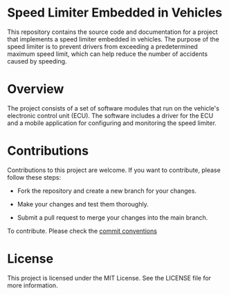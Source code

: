 # Speed Limiter Embedded in Vehicles
This repository contains the source code and documentation for a project that implements a speed limiter embedded in vehicles. The purpose of the speed limiter is to prevent drivers from exceeding a predetermined maximum speed limit, which can help reduce the number of accidents caused by speeding.

# Overview
The project consists of a set of software modules that run on the vehicle's electronic control unit (ECU). The software includes a driver for the ECU and a mobile application for configuring and monitoring the speed limiter.

# Contributions
Contributions to this project are welcome. If you want to contribute, please follow these steps:

- Fork the repository and create a new branch for your changes.

- Make your changes and test them thoroughly.

- Submit a pull request to merge your changes into the main branch.

To contribute. Please check the [commit conventions](doc/commit_convention/COMMIT_CONVENTION.md)

# License
This project is licensed under the MIT License. See the LICENSE file for more information.
